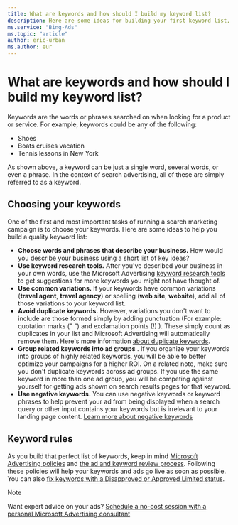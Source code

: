 ```yaml
---
title: What are keywords and how should I build my keyword list?
description: Here are some ideas for building your first keyword list, or for expanding existing lists.
ms.service: "Bing-Ads"
ms.topic: "article"
author: eric-urban
ms.author: eur
---
```


# What are keywords and how should I build my keyword list?

Keywords are the words or phrases searched on when looking for a product or service. For example, keywords could be any of the following:

- Shoes
- Boats cruises vacation
- Tennis lessons in New York

As shown above, a keyword can be just a single word, several words, or even a phrase. In the context of search advertising, all of these are simply referred to as a keyword.

## Choosing your keywords

One of the first and most important tasks of running a search marketing campaign is to choose your keywords. Here are some ideas to help you build a quality keyword list:

- **Choose words and phrases that describe your business.**  How would you describe your business using a short list of key ideas?
- **Use keyword research tools.**  After you've described your business in your own words, use the Microsoft Advertising&nbsp;[keyword research tools](./hlp_BA_CONC_AboutKWResearch.md) to get suggestions for more keywords you might not have thought of.
- **Use common variations.**  If your keywords have common variations (**travel agent**, **travel agency**) or spelling (**web site**, **website**), add all of those variations to your keyword list.
- **Avoid duplicate keywords.**             However, variations you don't want to include are those formed simply by adding punctuation (For example: quotation marks (" ") and exclamation points (!) ). These simply count as duplicates in your list and Microsoft Advertising will automatically remove them. Here's more information [about duplicate keywords](./hlp_BA_CONC_Normalization.md).
- **Group related keywords into ad groups** . If you organize your keywords into groups of highly related keywords, you will be able to better optimize your campaigns for a higher ROI. On a related note, make sure you don't duplicate keywords across ad groups. If you use the same keyword in more than one ad group, you will be competing against yourself for getting ads shown on search results pages for that keyword.
- **Use negative keywords.**  You can use negative keywords or keyword phrases to help prevent your ad from being displayed when a search query or other input contains your keywords but is irrelevant to your landing page content. [Learn more about negative keywords](./hlp_BA_CONC_AboutNegativeKeywords.md)

## Keyword rules

As you build that perfect list of keywords, keep in mind [Microsoft Advertising policies](./hlp_BA_CONC_EditorialGuidelines.md) and [the ad and keyword review process](./hlp_BA_CONC_EditProcess.md). Following these policies will help your keywords and ads go live as soon as possible. You can also [fix keywords with a Disapproved or Approved Limited status](./hlp_BA_CONC_EditorialDisapprovalReasons.md).

> [!NOTE]
> Want expert advice on your ads? [Schedule a no-cost session with a personal Microsoft Advertising consultant](https://go.microsoft.com/fwlink?LinkId=837456)


